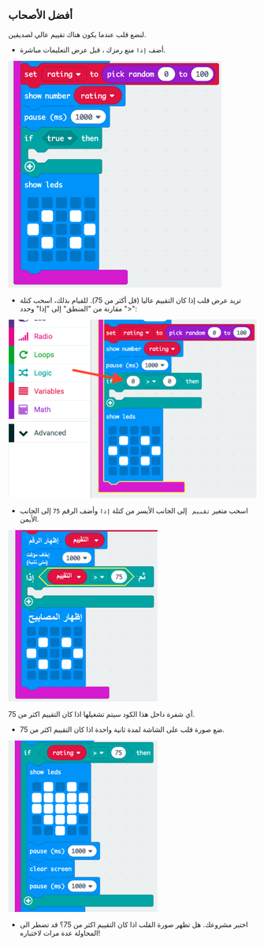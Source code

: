 ## أفضل الأصحاب

لنضع قلب عندما يكون هناك تقييم عالي لصديقين.

+ أضف ` إذا ` منع رمزك ، قبل عرض التعليمات مباشرة.

![لقطة الشاشة](images/rate-if.png)

+ تريد عرض قلب إذا كان التقييم عاليا (قل أكثر من 75). للقيام بذلك، اسحب كتلة مقارنة من "المنطق" إلى "إذا" وحدد ">":

![لقطة الشاشة](images/rate-compare.png)

+ اسحب متغير `تقييم ` إلى الجانب الأيسر من كتلة `إذا` وأضف الرقم `75` إلى الجانب الأيمن.

![لقطة الشاشة](images/rate-75.png)

أي شفرة داخل هذا الكود سيتم تشغيلها اذا كان التقييم اكثر من 75.

+ ضع صورة قلب على الشاشة لمدة ثانية واحدة اذا كان التقييم اكثر من 75.

![لقطة الشاشة](images/rate-heart.png)

+ اختبر مشروعك. هل تظهر صورة القلب اذا كان التقييم اكثر من 75؟ قد تضطر الى المحاولة عدة مرات لاختباره!